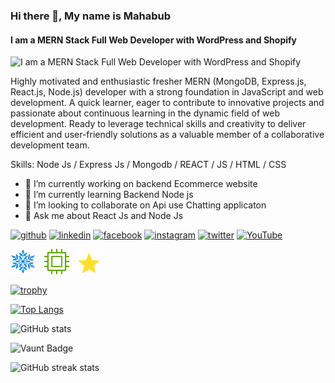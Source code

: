 ### Hi there 👋, My name is Mahabub
#### I am a MERN Stack Full Web Developer with WordPress and Shopify
![I am a MERN Stack Full Web Developer with WordPress and Shopify](https://scontent.fdac142-1.fna.fbcdn.net/v/t39.30808-6/429969473_122118596756207700_6403245556666905229_n.jpg?_nc_cat=100&ccb=1-7&_nc_sid=5f2048&_nc_ohc=R8Qx4O-JTfcAX9MohEx&_nc_ht=scontent.fdac142-1.fna&oh=00_AfBHqvP48kr44FcoAvHbcl2AbMW4djIZStR3hmbi2f4kUw&oe=65ED08FA)

Highly motivated and enthusiastic fresher MERN
(MongoDB, Express.js, React.js, Node.js) developer
with a strong foundation in JavaScript and web
development. A quick learner, eager to contribute to
innovative projects and passionate about continuous
learning in the dynamic field of web development.
Ready to leverage technical skills and creativity to
deliver efficient and user-friendly solutions as a
valuable member of a collaborative development
team.

Skills: Node Js / Express Js / Mongodb / REACT / JS / HTML / CSS

- 🔭 I’m currently working on backend Ecommerce website 
- 🌱 I’m currently learning Backend Node js  
- 👯 I’m looking to collaborate on Api use Chatting applicaton 
- 💬 Ask me about React Js and Node Js  


[<img src='https://cdn.jsdelivr.net/npm/simple-icons@3.0.1/icons/github.svg' alt='github' height='40'>](https://github.com/mahabubDevs)  [<img src='https://cdn.jsdelivr.net/npm/simple-icons@3.0.1/icons/linkedin.svg' alt='linkedin' height='40'>](https://www.linkedin.com/in/https://www.linkedin.com/in/md-mahabub-rahman-b44748254//)  [<img src='https://cdn.jsdelivr.net/npm/simple-icons@3.0.1/icons/facebook.svg' alt='facebook' height='40'>](https://www.facebook.com/https://www.facebook.com/profile.php?id=61556231027146)  [<img src='https://cdn.jsdelivr.net/npm/simple-icons@3.0.1/icons/instagram.svg' alt='instagram' height='40'>](https://www.instagram.com/https://www.instagram.com/mahabubrahman719//)  [<img src='https://cdn.jsdelivr.net/npm/simple-icons@3.0.1/icons/twitter.svg' alt='twitter' height='40'>](https://twitter.com/https://twitter.com/MdMahabubR25961)  [<img src='https://cdn.jsdelivr.net/npm/simple-icons@3.0.1/icons/youtube.svg' alt='YouTube' height='40'>](https://www.youtube.com/channel/https://youtube.com/@programmingmystrey?si=xsU5VBFid8v_YtuP)  

<a href='https://archiveprogram.github.com/'><img src='https://raw.githubusercontent.com/acervenky/animated-github-badges/master/assets/acbadge.gif' width='40' height='40'></a> <a href='https://docs.github.com/en/developers'><img src='https://raw.githubusercontent.com/acervenky/animated-github-badges/master/assets/devbadge.gif' width='40' height='40'></a> <a href='https://stars.github.com/'><img src='https://raw.githubusercontent.com/acervenky/animated-github-badges/master/assets/starbadge.gif' width='35' height='35'></a> 

[![trophy](https://github-profile-trophy.vercel.app/?username=mahabubDevs)](https://github.com/ryo-ma/github-profile-trophy)

[![Top Langs](https://github-readme-stats.vercel.app/api/top-langs/?username=mahabubDevs)](https://github.com/anuraghazra/github-readme-stats)

![GitHub stats](https://github-readme-stats.vercel.app/api?username=mahabubDevs&show_icons=true)  

![Vaunt Badge](https://api.vaunt.dev/v1/github/entities/mahabubDevs/contributions?format=svg&private=false)  

![GitHub streak stats](https://streak-stats.demolab.com/?user=mahabubDevs)  


